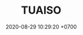 ---
layout: 
permalink: /team/:title.html
categories: 
maincover: /assets/avatars/male1.webp
tickets: 2
date: 2020-08-29 10:29:20 +0700
title: TUAISO
tag: johto042024
color: black
puntosLJ202404: 12
grupo: sur
background: '#F16C38'
cover: /assets/backCard.png
team: DRAGONFLIES GAMING DIAMOND
ID: DFS
p2: DFS DMD
pp2: MBO
p3: DFS DMD
pp3: LAST BREATH
p7:  DFS DMD
pp7: SOJ
p8:  DFS DMD
pp8: T. SATISFACTION
p9:  DFS DMD
r9: 0
bg9: bg-danger
rr9: 3
pp9: S. VANGUARD
rango: MXERG
---